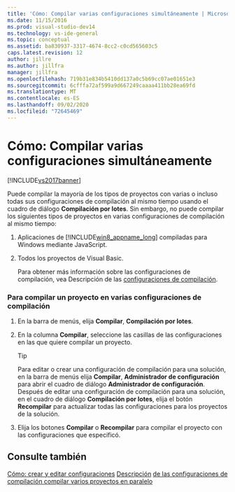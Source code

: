 ```yaml
---
title: 'Cómo: Compilar varias configuraciones simultáneamente | Microsoft Docs'
ms.date: 11/15/2016
ms.prod: visual-studio-dev14
ms.technology: vs-ide-general
ms.topic: conceptual
ms.assetid: ba830937-3317-4674-8cc2-c0cd565603c5
caps.latest.revision: 12
author: jillre
ms.author: jillfra
manager: jillfra
ms.openlocfilehash: 719b31e834b5410dd137a0c5b69cc07ae01651e3
ms.sourcegitcommit: 6cfffa72af599a9d667249caaaa411bb28ea69fd
ms.translationtype: MT
ms.contentlocale: es-ES
ms.lasthandoff: 09/02/2020
ms.locfileid: "72645469"
---
```

# <a name="how-to-build-multiple-configurations-simultaneously"></a>Cómo: Compilar varias configuraciones simultáneamente
[!INCLUDE[vs2017banner](../includes/vs2017banner.md)]

Puede compilar la mayoría de los tipos de proyectos con varias o incluso todas sus configuraciones de compilación al mismo tiempo usando el cuadro de diálogo **Compilación por lotes**. Sin embargo, no puede compilar los siguientes tipos de proyectos en varias configuraciones de compilación al mismo tiempo:

1. Aplicaciones de [!INCLUDE[win8_appname_long](../includes/win8-appname-long-md.md)] compiladas para Windows mediante JavaScript.

2. Todos los proyectos de Visual Basic.

   Para obtener más información sobre las configuraciones de compilación, vea Descripción de las [configuraciones de compilación](../ide/understanding-build-configurations.md).

### <a name="to-build-a-project-in-multiple-build-configurations"></a>Para compilar un proyecto en varias configuraciones de compilación

1. En la barra de menús, elija **Compilar**, **Compilación por lotes**.

2. En la columna **Compilar**, seleccione las casillas de las configuraciones en las que quiere compilar un proyecto.

    > [!TIP]
    > Para editar o crear una configuración de compilación para una solución, en la barra de menús elija **Compilar**, **Administrador de configuración** para abrir el cuadro de diálogo **Administrador de configuración**. Después de editar una configuración de compilación para una solución, en el cuadro de diálogo **Compilación por lotes**, elija el botón **Recompilar** para actualizar todas las configuraciones para los proyectos de la solución.

3. Elija los botones **Compilar** o **Recompilar** para compilar el proyecto con las configuraciones que especificó.

## <a name="see-also"></a>Consulte también
 [Cómo: crear y editar configuraciones](../ide/how-to-create-and-edit-configurations.md) [Descripción](../ide/understanding-build-configurations.md) [de las configuraciones de compilación compilar varios proyectos en paralelo](../msbuild/building-multiple-projects-in-parallel-with-msbuild.md)
